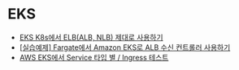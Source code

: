 # EKS
- [EKS K8s에서 ELB(ALB, NLB) 제대로 사용하기](https://velog.io/@ausg/eks-k8s-elb)
- [[실습예제] Fargate에서 Amazon EKS로 ALB 수신 컨트롤러 사용하기](https://www.megazone.com/techblog_20200219_using-alb-ingress-controller-with-amazon-eks-on-fargate/)
- [AWS EKS에서 Service 타입 별 / Ingress 테스트](https://medium.com/finda-tech/aws-eks에서-service-타입-별-ingress-테스트-b911f129c8d5)
